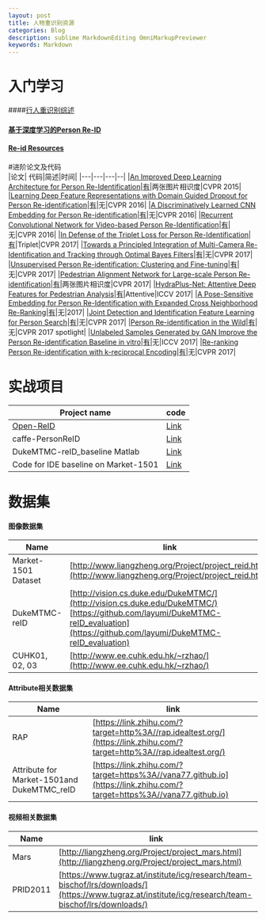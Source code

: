 ```yaml
---
layout: post
title: 人物重识别资源
categories: Blog
description: sublime MarkdownEditing OmniMarkupPreviewer
keywords: Markdown
---
```


# 入门学习
####[行人重识别综述](http://www.jianshu.com/p/98cc04cca0ae?utm_campaign=maleskine&utm_content=note&utm_medium=seo_notes&utm_source=recommendation)

#### [基于深度学习的Person Re-ID](http://www.bilibili.com/video/av13796843/)

#### [Re-id Resources](https://wangzwhu.github.io/home/re_id_resources.html)

#进阶论文及代码  
|论文| 代码|简述|时间|
|---|---|---|--|
|[An Improved Deep Learning Architecture for Person Re-Identification](http://www.cv-foundation.org/openaccess/content_cvpr_2015/papers/Ahmed_An_Improved_Deep_2015_CVPR_paper.pdf)|[有](https://github.com/Ning-Ding/Implementation-CVPR2015-CNN-for-ReID)|两张图片相识度|CVPR 2015|
|[Learning Deep Feature Representations with Domain Guided Dropout for Person Re-identification](https://arxiv.org/abs/1604.07528)|[有](https://github.com/Cysu/dgd_person_reid)|无|CVPR 2016|
|[A Discriminatively Learned CNN Embedding for Person Re-identification](https://arxiv.org/abs/1611.05666)|[有](https://github.com/layumi/2016_person_re-ID)|无|CVPR 2016|
|[Recurrent Convolutional Network for Video-based Person Re-Identification](http://www.cv-foundation.org/openaccess/content_cvpr_2016/papers/McLaughlin_Recurrent_Convolutional_Network_CVPR_2016_paper.pdf)|[有](https://github.com/niallmcl/Recurrent-Convolutional-Video-ReID)|无|CVPR 2016|
|[In Defense of the Triplet Loss for Person Re-Identification](https://arxiv.org/abs/1703.07737)|[有](https://github.com/VisualComputingInstitute/triplet-reid)|Triplet|CVPR 2017|
|[Towards a Principled Integration of Multi-Camera Re-Identification and Tracking through Optimal Bayes Filters](https://arxiv.org/abs/1705.04608)|[有](https://github.com/VisualComputingInstitute/towards-reid-tracking)|无|CVPR 2017|
|[Unsupervised Person Re-identification: Clustering and Fine-tuning](https://arxiv.org/abs/1705.10444)|[有](https://github.com/hehefan/Unsupervised-Person-Re-identification-Clustering-and-Fine-tuning)|无|CVPR 2017|
|[Pedestrian Alignment Network for Large-scale Person Re-identification](https://arxiv.org/abs/1707.00408)|[有](https://github.com/layumi/Pedestrian_Alignment)|两张图片相识度|CVPR 2017|
|[HydraPlus-Net: Attentive Deep Features for Pedestrian Analysis](https://arxiv.org/abs/1709.09930)|[有](https://github.com/xh-liu/HydraPlus-Net)|Attentive|ICCV 2017|
|[A Pose-Sensitive Embedding for Person Re-Identification with Expanded Cross Neighborhood Re-Ranking](https://arxiv.org/abs/1711.10378)|[有](https://github.com/pse-ecn/pose-sensitive-embedding)|无|2017|
|[Joint Detection and Identification Feature Learning for Person Search](https://arxiv.org/abs/1604.01850)|[有](https://github.com/ShuangLI59/person_search)|无|CVPR 2017|
|[Person Re-identification in the Wild](https://arxiv.org/abs/1604.02531)|[有](https://github.com/liangzheng06/PRW-baseline)|无|CVPR 2017 spotlight|
|[Unlabeled Samples Generated by GAN Improve the Person Re-identification Baseline in vitro](https://arxiv.org/abs/1701.07717)|[有](https://github.com/layumi/Person-reID_GAN)|无|ICCV 2017|
|[Re-ranking Person Re-identification with k-reciprocal Encoding](https://arxiv.org/abs/1701.08398)|[有](https://github.com/zhunzhong07/person-re-ranking)|无|CVPR 2017|

# 实战项目  
|Project name| code |
|---|---|
|[Open-ReID](https://cysu.github.io/open-reid/)|[Link](https://github.com/Cysu/open-reid)|
|caffe-PersonReID|[Link](https://github.com/agjayant/caffe-Person-ReID)|
|DukeMTMC-reID_baseline Matlab|[Link](https://github.com/layumi/DukeMTMC-reID_baseline)|
|Code for IDE baseline on Market-1501|[Link](https://github.com/zhunzhong07/IDE-baseline-Market-1501)|

# 数据集
#### 图像数据集  
|Name|link|
|---|---|
|Market-1501 Dataset|[http://www.liangzheng.org/Project/project_reid.html](http://www.liangzheng.org/Project/project_reid.html)|
|DukeMTMC-reID|[http://vision.cs.duke.edu/DukeMTMC/](http://vision.cs.duke.edu/DukeMTMC/) [https://github.com/layumi/DukeMTMC-reID_evaluation](https://github.com/layumi/DukeMTMC-reID_evaluation)|
|CUHK01, 02, 03|[http://www.ee.cuhk.edu.hk/~rzhao/](http://www.ee.cuhk.edu.hk/~rzhao/)|

#### Attribute相关数据集  
|Name|link|
|---|---|
|RAP|[https://link.zhihu.com/?target=http%3A//rap.idealtest.org/](https://link.zhihu.com/?target=http%3A//rap.idealtest.org/)|
|Attribute for Market-1501and DukeMTMC_reID|[https://link.zhihu.com/?target=https%3A//vana77.github.io](https://link.zhihu.com/?target=https%3A//vana77.github.io)|

#### 视频相关数据集  
|Name|link|
|---|---|
|Mars|[http://liangzheng.org/Project/project_mars.html](http://liangzheng.org/Project/project_mars.html)|
|PRID2011|[https://www.tugraz.at/institute/icg/research/team-bischof/lrs/downloads/](https://www.tugraz.at/institute/icg/research/team-bischof/lrs/downloads/)|





